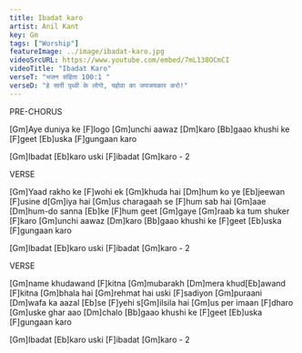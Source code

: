 ```yaml
---
title: Ibadat karo
artist: Anil Kant
key: Gm
tags: ["Worship"]
featureImage: ../image/ibadat-karo.jpg
videoSrcURL: https://www.youtube.com/embed/7mL138OCmCI
videoTitle: "Ibadat Karo"
verseT: "भजन संहिता 100:1 "
verseD: "हे सारी पृथ्वी के लोगो, यहोवा का जयजयकार करो!"
---
```


PRE-CHORUS

[Gm]Aye duniya ke [F]logo
[Gm]unchi aawaz [Dm]karo
[Bb]gaao khushi ke [F]geet
[Eb]uska [F]gungaan karo

[Gm]Ibadat [Eb]karo uski 
[F]ibadat [Gm]karo - 2


VERSE

[Gm]Yaad rakho ke [F]wohi ek [Gm]khuda hai
[Dm]hum ko ye [Eb]jeewan [F]usine d[Gm]iya hai
[Gm]us charagaah se [F]hum sab hai [Gm]aae
[Dm]hum-do sanna [Eb]ke [F]hum geet [Gm]gaye
[Gm]raab ka tum shuker [F]karo
[Gm]unchi aawaz [Dm]karo
[Bb]gaao khushi ke [F]geet
[Eb]uska [F]gungaan karo

[Gm]Ibadat [Eb]karo uski 
[F]ibadat [Gm]karo - 2


VERSE

[Gm]name khudawand [F]kitna [Gm]mubarakh
[Dm]mera khud[Eb]awand [F]kitna [Gm]bhala hai
[Gm]rehmat hai uski [F]sadiyon [Gm]puraani
[Dm]wafa ka aazal [Eb]se [F]yehi s[Gm]ilsila hai
[Gm]us per imaan [F]dharo
[Gm]uske ghar aao [Dm]chalo 
[Bb]gaao khushi ke [F]geet
[Eb]uska [F]gungaan karo

[Gm]Ibadat [Eb]karo uski 
[F]ibadat [Gm]karo - 2
